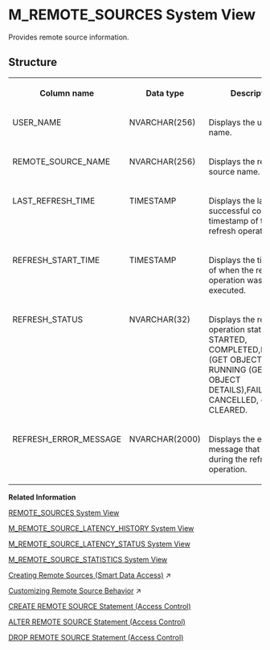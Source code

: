 <!-- loio4f6ae165f5354f47809856693db2da0a -->

# M\_REMOTE\_SOURCES System View

Provides remote source information.



## Structure


<table>
<tr>
<th valign="top">

Column name

</th>
<th valign="top">

Data type

</th>
<th valign="top">

Description

</th>
</tr>
<tr>
<td valign="top">

USER\_NAME

</td>
<td valign="top">

NVARCHAR\(256\)

</td>
<td valign="top">

Displays the user name.

</td>
</tr>
<tr>
<td valign="top">

REMOTE\_SOURCE\_NAME

</td>
<td valign="top">

NVARCHAR\(256\)

</td>
<td valign="top">

Displays the remote source name.

</td>
</tr>
<tr>
<td valign="top">

LAST\_REFRESH\_TIME

</td>
<td valign="top">

TIMESTAMP

</td>
<td valign="top">

Displays the last successful completion timestamp of the refresh operation.

</td>
</tr>
<tr>
<td valign="top">

REFRESH\_START\_TIME

</td>
<td valign="top">

TIMESTAMP

</td>
<td valign="top">

Displays the timestamp of when the refresh operation was executed.

</td>
</tr>
<tr>
<td valign="top">

REFRESH\_STATUS

</td>
<td valign="top">

NVARCHAR\(32\)

</td>
<td valign="top">

Displays the refresh operation status: STARTED, COMPLETED,RUNNING \(GET OBJECTS\), RUNNING \(GET OBJECT DETAILS\),FAILED, CANCELLED, or CLEARED.

</td>
</tr>
<tr>
<td valign="top">

REFRESH\_ERROR\_MESSAGE

</td>
<td valign="top">

NVARCHAR\(2000\)

</td>
<td valign="top">

Displays the exception message that occurred during the refresh operation.

</td>
</tr>
</table>

**Related Information**  


[REMOTE\_SOURCES System View](../021-System-Views/remote-sources-system-view-20ccdd3.md "Provides information about remote sources.")

[M\_REMOTE\_SOURCE\_LATENCY\_HISTORY System View](m-remote-source-latency-history-system-view-b36a777.md "")

[M\_REMOTE\_SOURCE\_LATENCY\_STATUS System View](m-remote-source-latency-status-system-view-322a772.md "Provides remote source latency status information.")

[M\_REMOTE\_SOURCE\_STATISTICS System View](m-remote-source-statistics-system-view-66b63e6.md "Returns the remote source operational statistics for monitoring data provisioning components.")

[Creating Remote Sources (Smart Data Access)](https://help.sap.com/viewer/477aa413a36c4a95878460696fcc8896/2024_1_QRC/en-US/e8274a1cf62b4aa5b58f261bc904a4af.html "Create a smart data access remote source using SQL syntax or the SAP HANA database explorer.") :arrow_upper_right:

[Customizing Remote Source Behavior](https://help.sap.com/viewer/477aa413a36c4a95878460696fcc8896/2024_1_QRC/en-US/0a97fa4dbb3649ccaab43bcaee95345f.html "The supported behaviors of an SAP HANA smart data access remote source may not be the same as those of the local SAP HANA Cloud, SAP HANA database. Smart data access provides a set of customizable properties, capabilities, functions, and data types to help address these differences.") :arrow_upper_right:

[CREATE REMOTE SOURCE Statement \(Access Control\)](../../010-SQL-Reference/012-SQL-Statements/create-remote-source-statement-access-control-20d4834.md "Defines an external data source that can connect to the SAP HANA database.")

[ALTER REMOTE SOURCE Statement \(Access Control\)](../../010-SQL-Reference/012-SQL-Statements/alter-remote-source-statement-access-control-f423eb4.md "Modifies the configuration of an external data source that is connected to an SAP HANA database.")

[DROP REMOTE SOURCE Statement \(Access Control\)](../../010-SQL-Reference/012-SQL-Statements/drop-remote-source-statement-access-control-20d7332.md "Removes an existing remote source.")

